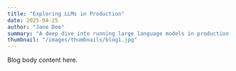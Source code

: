 ```yaml
---
title: "Exploring LLMs in Production"
date: 2025-04-25
author: "Jane Doe"
summary: "A deep dive into running large language models in production."
thumbnail: "/images/thumbnails/blog1.jpg"
---
```

Blog body content here.